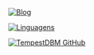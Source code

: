 <a href="https://discord.gg/KfrffKXxbb">![Blog](https://img.shields.io/badge/Discord-7289DA?style=for-the-badge&logo=discord&logoColor=white)</a>

<a href="https://github.com/TempestDBM/DBM">![Linguagens](https://github-readme-stats.vercel.app/api/top-langs/?username=TempestDBM&layout=compact&langs_count=2&theme=radical&locale=pt-BR)</a>

[![TempestDBM GitHub](https://github-readme-stats.vercel.app/api?username=TempestDBM&show_icons=true&theme=radical&locale=pt-BR)](https://github.com/TempestDBM/DBM)
